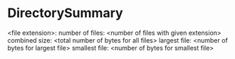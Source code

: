 DirectorySummary
================

&lt;file extension>: number of files: &lt;number of files with given extension> combined size: &lt;total number of bytes for all files> largest file: &lt;number of bytes for largest file> smallest file: &lt;number of bytes for smallest file>